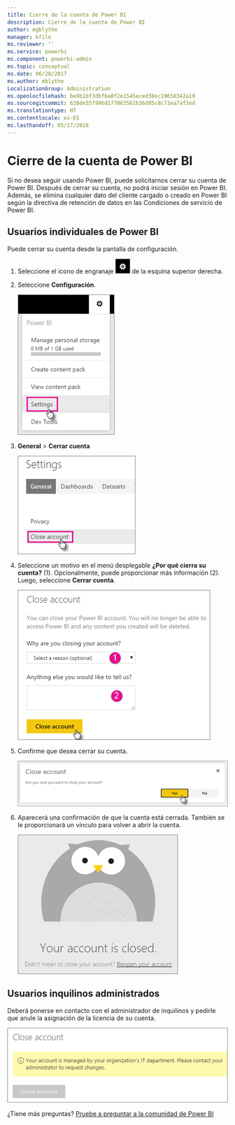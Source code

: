 ```yaml
---
title: Cierre de la cuenta de Power BI
description: Cierre de la cuenta de Power BI
author: mgblythe
manager: kfile
ms.reviewer: ''
ms.service: powerbi
ms.component: powerbi-admin
ms.topic: conceptual
ms.date: 06/28/2017
ms.author: mblythe
LocalizationGroup: Administration
ms.openlocfilehash: be0b1bf3dbfba0f2e1545eced38ec19650342a19
ms.sourcegitcommit: 638de55f996d177063561b36d95c8c71ea7af3ed
ms.translationtype: HT
ms.contentlocale: es-ES
ms.lasthandoff: 05/17/2018
---
```

# <a name="closing-your-power-bi-account"></a>Cierre de la cuenta de Power BI
Si no desea seguir usando Power BI, puede solicitarnos cerrar su cuenta de Power BI.  Después de cerrar su cuenta, no podrá iniciar sesión en Power BI.  Además, se elimina cualquier dato del cliente cargado o creado en Power BI según la directiva de retención de datos en las Condiciones de servicio de Power BI.

## <a name="individual-power-bi-users"></a>Usuarios individuales de Power BI
Puede cerrar su cuenta desde la pantalla de configuración.

1. Seleccione el icono de engranaje ![](media/service-admin-closing-your-account/gear.png) de la esquina superior derecha.
2. Seleccione **Configuración**.
   
    ![](media/service-admin-closing-your-account/closeaccount-settings.png)
3. **General** > **Cerrar cuenta**
   
    ![](media/service-admin-closing-your-account/closeaccount-settings2.png)
4. Seleccione un motivo en el menú desplegable **¿Por qué cierra su cuenta?** (1).  Opcionalmente, puede proporcionar más información (2). Luego, seleccione **Cerrar cuenta**.
   
    ![](media/service-admin-closing-your-account/closeaccount-settings3.png)
5. Confirme que desea cerrar su cuenta.
   
    ![](media/service-admin-closing-your-account/closeaccount-settings4.png)
6. Aparecerá una confirmación de que la cuenta está cerrada. También se le proporcionará un vínculo para volver a abrir la cuenta.
   
    ![](media/service-admin-closing-your-account/closeaccount-settings5.png)

## <a name="managed-tenant-users"></a>Usuarios inquilinos administrados
Deberá ponerse en contacto con el administrador de inquilinos y pedirle que anule la asignación de la licencia de su cuenta.

![](media/service-admin-closing-your-account/closeaccountmanaged.png)

¿Tiene más preguntas? [Pruebe a preguntar a la comunidad de Power BI](http://community.powerbi.com/)

